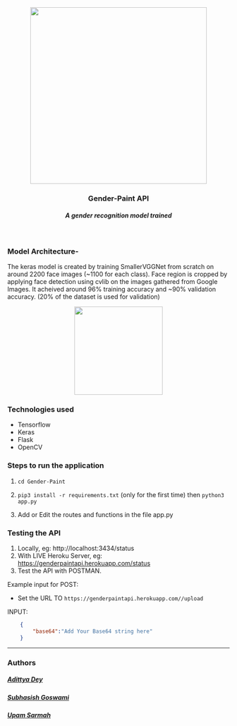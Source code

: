<div align="center" class="row">
  <img src="https://i.imgur.com/ocR2K0r.png" width="400"/>
</div>
<h3 align="center">Gender-Paint API</h3>
<h5 align="center">A gender recognition model trained</h5>
<br>

### Model Architecture-
The keras model is created by training SmallerVGGNet from scratch on around 2200 face images (~1100 for each class). Face region is cropped by applying face detection using cvlib on the images gathered from Google Images. It acheived around 96% training accuracy and ~90% validation accuracy. (20% of the dataset is used for validation)
<div align="center" class="row">
  <img src="https://i.imgur.com/TpOlyyo.png" width="200"/>
</div>

### Technologies used
* Tensorflow
* Keras
* Flask
* OpenCV


### Steps to run the application

1. `cd Gender-Paint`
   
2. `pip3 install -r requirements.txt` (only for the first time) then `python3 app.py`

3. Add or Edit the routes and functions in the file app.py

### Testing the API

1. Locally, eg: http://localhost:3434/status
2. With LIVE Heroku Server, eg: https://genderpaintapi.herokuapp.com/status
3. Test the API with POSTMAN. 


Example input for POST:
* Set the URL TO `https://genderpaintapi.herokuapp.com//upload`

INPUT:
```json
    {
        "base64":"Add Your Base64 string here"
    }
```

<hr>

### Authors

##### [Adittya Dey](https://github.com/adiXcodr)
##### [Subhasish Goswami](https://github.com/subhasishgosw5)
##### [Upam Sarmah](https://github.com/upam00) 
